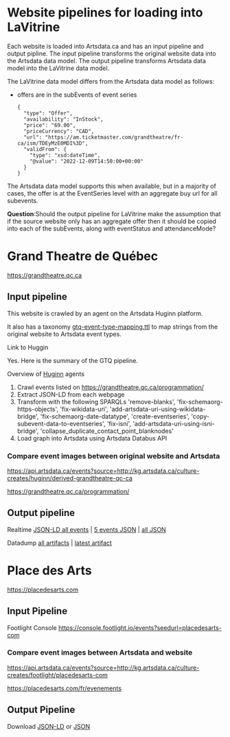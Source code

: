 # Website pipelines for loading into LaVitrine

Each website is loaded into Artsdata.ca and has an input pipeline and output pipline.  The input pipeline transforms the original website data into the Artsdata data model. The output pipeline transforms Artsdata data model into the LaVitrine data model.

The LaVitrine data model differs from the Artsdata data model as follows:
- offers are in the subEvents of event series
  ```
  {
    "type": "Offer",
    "availability": "InStock",
    "price": "69.00",
    "priceCurrency": "CAD",
    "url": "https://am.ticketmaster.com/grandtheatre/fr-ca/ism/TDEyMzE0MDI%3D",
    "validFrom": {
      "type": "xsd:dateTime",
      "@value": "2022-12-09T14:50:00+00:00"
    }
  }
  ```

The Artsdata data model supports this when available, but in a majority of cases, the offer is at the EventSeries level with an aggregate buy url for all subevents.

**Question**:Should the output pipeline for LaVitrine make the assumption that if the source website only has an aggregate offer then it should be copied into each of the subEvents, along with eventStatus and attendanceMode?


# Grand Theatre de Québec
https://grandtheatre.qc.ca

## Input pipeline

This website is crawled by an agent on the Artsdata Huginn platform.

It also has a taxonomy [gtq-event-type-mapping.ttl](https://github.com/culturecreates/artsdata-lavitrine/blob/main/gtq-event-type-mapping.ttl) to map strings from the original website to Artsdata event types.

Link to Huggin 

Yes. Here is the summary of the GTQ pipeline.

Overview of [Huginn](https://huginn-staging.herokuapp.com/scenarios/26/diagram) agents
1. Crawl events listed on https://grandtheatre.qc.ca/programmation/
2. Extract JSON-LD from each webpage
3. Transform with the following SPARQLs
  'remove-blanks',
  'fix-schemaorg-https-objects',
  'fix-wikidata-uri',
  'add-artsdata-uri-using-wikidata-bridge',
  'fix-schemaorg-date-datatype',
  'create-eventseries',
  'copy-subevent-data-to-eventseries',
  'fix-isni',
  'add-artsdata-uri-using-isni-bridge',
  'collapse_duplicate_contact_point_blanknodes'
4. Load graph into Artsdata using Artsdata Databus API


### Compare event images between original website and Artsdata
https://api.artsdata.ca/events?source=http://kg.artsdata.ca/culture-creates/huginn/derived-grandtheatre-qc-ca

https://grandtheatre.qc.ca/programmation/


## Output pipeline

Realtime [JSON-LD all events](http://api.artsdata.ca/query.jsonld?limit=300&frame=lavitrine/events3&sparql=lavitrine/events3&graph=http://kg.artsdata.ca/culture-creates/huginn/derived-grandtheatre-qc-ca) |  [5 events JSON](http://api.artsdata.ca/query.json?limit=5&frame=lavitrine/events3&sparql=lavitrine/events3&graph=http://kg.artsdata.ca/culture-creates/huginn/derived-grandtheatre-qc-ca) | [all JSON](http://api.artsdata.ca/query.json?limit=300&frame=lavitrine/events3&sparql=lavitrine/events3&graph=http://kg.artsdata.ca/culture-creates/huginn/derived-grandtheatre-qc-ca)

Datadump [all artifacts](https://api.artsdata.ca/databus/artifact?artifact=http%3A%2F%2Fkg.artsdata.ca%2Fdatabus%2Fculture-creates%2Fhuginn%2Fgrandtheatre-qc-ca-dump) | [latest artifact](https://api.artsdata.ca/databus/artifact/latest?artifact=http%3A%2F%2Fkg.artsdata.ca%2Fdatabus%2Fculture-creates%2Fhuginn%2Fgrandtheatre-qc-ca-dump) 


# Place des Arts
https://placedesarts.com

## Input Pipeline

Footlight Console
https://console.footlight.io/events?seedurl=placedesarts-com



### Compare event images between Artsdata and website
https://api.artsdata.ca/events?source=http://kg.artsdata.ca/culture-creates/footlight/placedesarts-com

https://placedesarts.com/fr/evenements

## Output Pipeline

Download [JSON-LD](http://api.artsdata.ca/query.jsonld?limit=300&frame=lavitrine/events3&sparql=lavitrine/events3&graph=http://kg.artsdata.ca/culture-creates/footlight/placedesarts-com) 
or [JSON](http://api.artsdata.ca/query.json?limit=300&frame=lavitrine/events3&sparql=lavitrine/events3&graph=http://kg.artsdata.ca/culture-creates/footlight/placedesarts-com)


